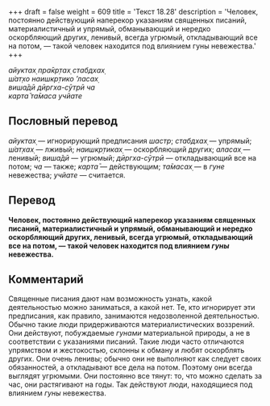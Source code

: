 +++
draft = false
weight = 609
title = 'Текст 18.28'
description = 'Человек, постоянно действующий наперекор указаниям священных писаний, материалистичный и упрямый, обманывающий и нередко оскорбляющий других, ленивый, всегда угрюмый, откладывающий все на потом, — такой человек находится под влиянием гуны невежества.'
+++

_айуктах̣ пра̄кр̣тах̣ стабдхах̣  
ш́ат̣хо наишкр̣тико ’ласах̣  
виша̄дӣ дӣргха-сӯтрӣ ча  
карта̄ та̄маса учйате_

## Пословный перевод

_айуктах̣_ — игнорирующий предписания _шастр_; _стабдхах̣_ — упрямый; _ш́ат̣хах̣_ — лживый; _наишкр̣тиках̣_ — оскорбляющий других; _аласах̣_ — ленивый; _виша̄дӣ_ — угрюмый; _дӣргха_\-_сӯтрӣ_ — откладывающий все на потом; _ча_ — также; _карта̄_ — действующим; _та̄масах̣_ — в _гуне_ невежества; _учйате_ — считается.

## Перевод

**Человек, постоянно действующий наперекор указаниям священных писаний, материалистичный и упрямый, обманывающий и нередко оскорбляющий других, ленивый, всегда угрюмый, откладывающий все на потом, — такой человек находится под влиянием _гуны_ невежества.**

## Комментарий

Священные писания дают нам возможность узнать, какой деятельностью можно заниматься, а какой нет. Те, кто игнорирует эти предписания, как правило, занимаются недозволенной деятельностью. Обычно такие люди придерживаются материалистических воззрений. Они действуют, побуждаемые _гунами_ материальной природы, а не в соответствии с указаниями писаний. Такие люди часто отличаются упрямством и жестокостью, склонны к обману и любят оскорблять других. Они очень ленивы; обычно они не выполняют как следует своих обязанностей, а откладывают все дела на потом. Поэтому они всегда выглядят угрюмыми. Они постоянно все тянут: то, что можно сделать за час, они растягивают на годы. Так действуют люди, находящиеся под влиянием _гуны_ невежества.

